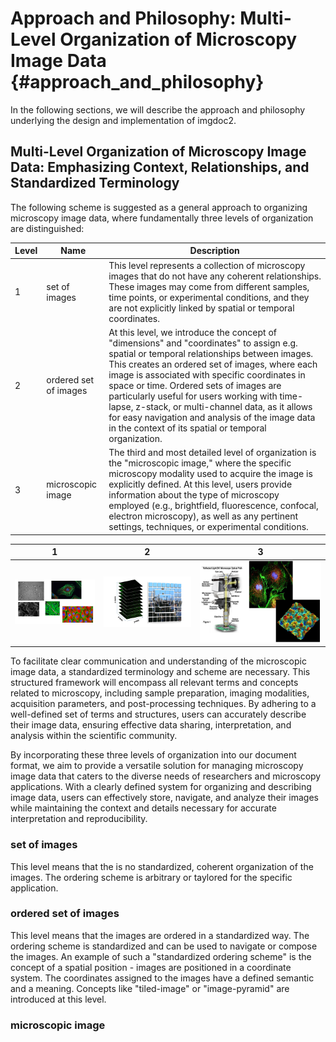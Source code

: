 # Approach and Philosophy: Multi-Level Organization of Microscopy Image Data           {#approach_and_philosophy}

In the following sections, we will describe the approach and philosophy underlying the design
and implementation of imgdoc2.

## Multi-Level Organization of Microscopy Image Data: Emphasizing Context, Relationships, and Standardized Terminology


The following scheme is suggested as a general approach to organizing microscopy image data, where
fundamentally three levels of organization are distinguished:

| Level | Name                  | Description                                                                                                                                                                                                                                                                                                                                                                                                                                                                                            |
|-------|-----------------------|--------------------------------------------------------------------------------------------------------------------------------------------------------------------------------------------------------------------------------------------------------------------------------------------------------------------------------------------------------------------------------------------------------------------------------------------------------------------------------------------------------|
| 1     | set of images         | This level represents a collection of microscopy images that do not have any coherent relationships. These images may come from different samples, time points, or experimental conditions, and they are not explicitly linked by spatial or temporal coordinates.                                                                                                                                                                                                                                     |
| 2     | ordered set of images | At this level, we introduce the concept of "dimensions" and "coordinates" to assign e.g. spatial or temporal relationships between images. This creates an ordered set of images, where each image is associated with specific coordinates in space or time. Ordered sets of images are particularly useful for users working with time-lapse, z-stack, or multi-channel data, as it allows for easy navigation and analysis of the image data in the context of its spatial or temporal organization. |
| 3     | microscopic image     | The third and most detailed level of organization is the "microscopic image," where the specific microscopy modality used to acquire the image is explicitly defined. At this level, users provide information about the type of microscopy employed (e.g., brightfield, fluorescence, confocal, electron microscopy), as well as any pertinent settings, techniques, or experimental conditions.                                                                                                      |

| 1                                                     | 2                                                                     | 3                                                             |
|-------------------------------------------------------|-----------------------------------------------------------------------|---------------------------------------------------------------|
| ![set of images](images/philosophy_set_of_images.png) | ![ordered set of images](images/philosophy_ordered_set_of_images.png) | ![microscopic image](images/philosophy_microscopic_image.png) |

To facilitate clear communication and understanding of the microscopic image data, a standardized terminology 
and scheme are necessary. This structured framework will encompass all relevant terms and concepts related 
to microscopy, including sample preparation, imaging modalities, acquisition parameters, and post-processing 
techniques. By adhering to a well-defined set of terms and structures, users can accurately describe their 
image data, ensuring effective data sharing, interpretation, and analysis within the scientific community.

By incorporating these three levels of organization into our document format, we aim to provide a versatile 
solution for managing microscopy image data that caters to the diverse needs of researchers and microscopy 
applications. With a clearly defined system for organizing and describing image data, users can effectively 
store, navigate, and analyze their images while maintaining the context and details necessary for 
accurate interpretation and reproducibility.

### set of images

This level means that the is no standardized, coherent organization of the images. The ordering scheme is arbitrary or taylored for the specific application.

### ordered set of images

This level means that the images are ordered in a standardized way. The ordering scheme is standardized and can be used to navigate or compose the images.
An example of such a "standardized ordering scheme" is the concept of a spatial position - images are positioned in a coordinate system. The coordinates
assigned to the images have a defined semantic and a meaning. Concepts like "tiled-image" or "image-pyramid" are introduced at this level.

### microscopic image